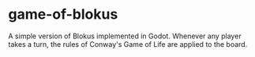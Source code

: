 # game-of-blokus
A simple version of Blokus implemented in Godot. Whenever any player takes a turn, the rules of Conway's Game of Life are applied to the board.
